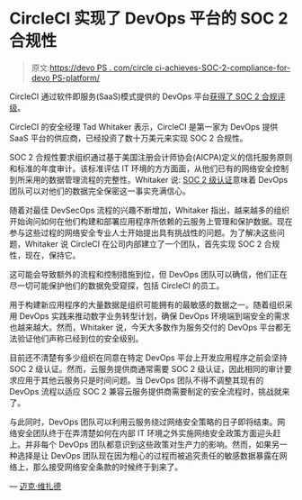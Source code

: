 # CircleCI 实现了 DevOps 平台的 SOC 2 合规性

> 原文:[https://devo PS . com/circle ci-achieves-SOC-2-compliance-for-devo PS-platform/](https://devops.com/circleci-achieves-soc-2-compliance-for-devops-platform/)

CircleCI 通过软件即服务(SaaS)模式提供的 DevOps 平台[获得了 SOC 2 合规评级](https://circleci.com/blog/continuous-integration-that-you-can-trust/)。

CircleCI 的安全经理 Tad Whitaker 表示，CircleCI 是第一家为 DevOps 提供 SaaS 平台的供应商，已经投资了数十万美元来实现 SOC 2 合规性。

SOC 2 合规性要求组织通过基于美国注册会计师协会(AICPA)定义的信托服务原则和标准的年度审计。该标准评估 IT 环境的方方面面，从他们已有的网络安全控制到所采用的数据管理流程的完整性。Whitaker 说: [SOC 2 级认证](https://devops.com/webinars/how-to-achieve-soc-2-in-a-containerized-environment/)意味着 DevOps 团队可以对他们的数据完全保密这一事实充满信心。

随着对最佳 DevSecOps 流程的兴趣不断增加，Whitaker 指出，越来越多的组织开始询问如何在他们构建和部署应用程序所依赖的云服务上管理和保护数据。现在参与这些过程的网络安全专业人士开始提出具有挑战性的问题。为了解决这些问题，Whitaker 说 CircleCI 在公司内部建立了一个团队，首先实现 SOC 2 合规性，现在，保持它。

这可能会导致额外的流程和控制措施到位，但 DevOps 团队可以确信，他们正在尽一切可能保护他们的数据免受窥探，包括 CircleCI 的员工。

用于构建新应用程序的大量数据是组织可能拥有的最敏感的数据之一。随着组织采用 DevOps 实践来推动数字业务转型计划，确保 DevOps 环境端到端安全的需求也越来越大。然而，Whitaker 说，今天大多数作为服务交付的 DevOps 平台都无法验证他们声称已经到位的安全级别。

目前还不清楚有多少组织在同意在特定 DevOps 平台上开发应用程序之前会坚持 SOC 2 级认证。然而，云服务提供商通常需要 SOC 2 级认证，因此相同的审计要求应用于其他云服务只是时间问题。当 DevOps 团队不得不调整其现有的 DevOps 流程以适应 SOC 2 兼容云服务提供商需要制定的安全流程时，挑战就来了。

与此同时，DevOps 团队可以利用云服务绕过网络安全策略的日子即将结束。网络安全团队终于在弄清楚如何在内部 IT 环境之外实施网络安全政策方面迎头赶上。并非每个 DevOps 团队都意识到这些政策对生产力的影响。然而，如果另一种选择是让 DevOps 团队现在因为粗心的过程而被追究责任的敏感数据暴露在网络上，那么接受网络安全条款的时候终于到来了。

— [迈克·维扎德](https://devops.com/author/mike-vizard/)